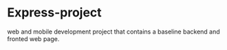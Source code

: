 # Express-project
 web and mobile development project that contains a baseline backend and fronted web page.
